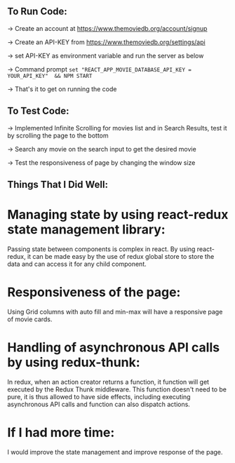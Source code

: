 ## To Run Code:

-> Create an account at https://www.themoviedb.org/account/signup

-> Create an API-KEY from https://www.themoviedb.org/settings/api

-> set API-KEY as environment variable and run the server as below 

-> Command prompt `set "REACT_APP_MOVIE_DATABASE_API_KEY = YOUR_API_KEY"  && NPM START`

-> That's it to get on running the code

## To Test Code:

-> Implemented Infinite Scrolling for movies list and in Search Results, test it by scrolling the page to the bottom

-> Search any movie on the search input to get the desired movie

-> Test the responsiveness of page by changing the window size

## Things That I Did Well:

# Managing state by using react-redux state management library:

Passing state between components is complex in react. By using react-redux, it can be made easy by the use of redux global store to store the data and can
access it for any child component.

# Responsiveness of the page:

Using Grid columns with auto fill and min-max will have a responsive page of movie cards.

# Handling of asynchronous API calls by using redux-thunk:

In redux, when an action creator returns a function, it function will get executed by the Redux Thunk middleware. This function doesn't need to be pure, it is thus allowed to have side effects, including executing asynchronous API calls and function can also dispatch actions.

# If I had more time:

I would improve the state management and improve response of the page.
